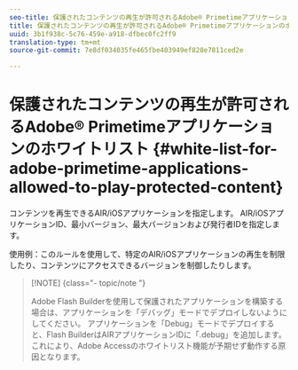 ```yaml
---
seo-title: 保護されたコンテンツの再生が許可されるAdobe® Primetimeアプリケーションのホワイトリスト
title: 保護されたコンテンツの再生が許可されるAdobe® Primetimeアプリケーションのホワイトリスト
uuid: 3b1f938c-5c76-459e-a918-dfbec0fc2ff9
translation-type: tm+mt
source-git-commit: 7e8df034035fe465fbe403949ef828e7811ced2e

---
```



# 保護されたコンテンツの再生が許可されるAdobe® Primetimeアプリケーションのホワイトリスト {#white-list-for-adobe-primetime-applications-allowed-to-play-protected-content}

コンテンツを再生できるAIR/iOSアプリケーションを指定します。 AIR/iOSアプリケーションID、最小バージョン、最大バージョンおよび発行者IDを指定します。

使用例：このルールを使用して、特定のAIR/iOSアプリケーションの再生を制限したり、コンテンツにアクセスできるバージョンを制御したりします。

>[!NOTE] {class=&quot;- topic/note &quot;}
>
>Adobe Flash Builderを使用して保護されたアプリケーションを構築する場合は、アプリケーションを「デバッグ」モードでデプロイしないようにしてください。 アプリケーションを「Debug」モードでデプロイすると、Flash BuilderはAIRアプリケーションIDに「.debug」を追加します。 これにより、Adobe Accessのホワイトリスト機能が予期せず動作する原因となります。

